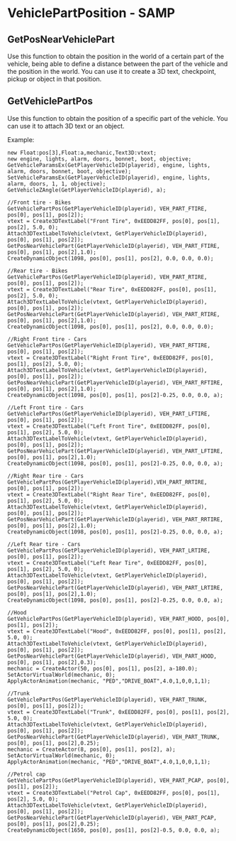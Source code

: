 # VehiclePartPosition - SAMP

## GetPosNearVehiclePart ##
Use this function to obtain the position in the world of a certain part of the vehicle, being able to define a distance between the part of the vehicle and the position in the world. You can use it to create a 3D text, checkpoint, pickup or object in that position.

## GetVehiclePartPos ##
Use this function to obtain the position of a specific part of the vehicle. You can use it to attach 3D text or an object.

Example:

	new Float:pos[3],Float:a,mechanic,Text3D:vtext;
	new engine, lights, alarm, doors, bonnet, boot, objective;
	GetVehicleParamsEx(GetPlayerVehicleID(playerid), engine, lights, alarm, doors, bonnet, boot, objective);
	SetVehicleParamsEx(GetPlayerVehicleID(playerid), engine, lights, alarm, doors, 1, 1, objective);
	GetVehicleZAngle(GetPlayerVehicleID(playerid), a);

	//Front tire - Bikes
	GetVehiclePartPos(GetPlayerVehicleID(playerid), VEH_PART_FTIRE, pos[0], pos[1], pos[2]);
	vtext = Create3DTextLabel("Front Tire", 0xEEDD82FF, pos[0], pos[1], pos[2], 5.0, 0);
	Attach3DTextLabelToVehicle(vtext, GetPlayerVehicleID(playerid), pos[0], pos[1], pos[2]);
	GetPosNearVehiclePart(GetPlayerVehicleID(playerid), VEH_PART_FTIRE, pos[0], pos[1], pos[2],1.0);
	CreateDynamicObject(1098, pos[0], pos[1], pos[2], 0.0, 0.0, 0.0);

	//Rear tire - Bikes
	GetVehiclePartPos(GetPlayerVehicleID(playerid), VEH_PART_RTIRE, pos[0], pos[1], pos[2]);
	vtext = Create3DTextLabel("Rear Tire", 0xEEDD82FF, pos[0], pos[1], pos[2], 5.0, 0);
	Attach3DTextLabelToVehicle(vtext, GetPlayerVehicleID(playerid), pos[0], pos[1], pos[2]);
	GetPosNearVehiclePart(GetPlayerVehicleID(playerid), VEH_PART_RTIRE, pos[0], pos[1], pos[2],1.0);
	CreateDynamicObject(1098, pos[0], pos[1], pos[2], 0.0, 0.0, 0.0);

  	//Right Front tire - Cars
	GetVehiclePartPos(GetPlayerVehicleID(playerid), VEH_PART_RFTIRE, pos[0], pos[1], pos[2]);
	vtext = Create3DTextLabel("Right Front Tire", 0xEEDD82FF, pos[0], pos[1], pos[2], 5.0, 0);
  	Attach3DTextLabelToVehicle(vtext, GetPlayerVehicleID(playerid), pos[0], pos[1], pos[2]);
  	GetPosNearVehiclePart(GetPlayerVehicleID(playerid), VEH_PART_RFTIRE, pos[0], pos[1], pos[2],1.0);
  	CreateDynamicObject(1098, pos[0], pos[1], pos[2]-0.25, 0.0, 0.0, a);

	//Left Front tire - Cars
  	GetVehiclePartPos(GetPlayerVehicleID(playerid), VEH_PART_LFTIRE, pos[0], pos[1], pos[2]);
  	vtext = Create3DTextLabel("Left Front Tire", 0xEEDD82FF, pos[0], pos[1], pos[2], 5.0, 0);
  	Attach3DTextLabelToVehicle(vtext, GetPlayerVehicleID(playerid), pos[0], pos[1], pos[2]);
  	GetPosNearVehiclePart(GetPlayerVehicleID(playerid), VEH_PART_LFTIRE, pos[0], pos[1], pos[2],1.0);
  	CreateDynamicObject(1098, pos[0], pos[1], pos[2]-0.25, 0.0, 0.0, a);

	//Right Rear tire - Cars
  	GetVehiclePartPos(GetPlayerVehicleID(playerid),VEH_PART_RRTIRE, pos[0], pos[1], pos[2]);
  	vtext = Create3DTextLabel("Right Rear Tire", 0xEEDD82FF, pos[0], pos[1], pos[2], 5.0, 0);
  	Attach3DTextLabelToVehicle(vtext, GetPlayerVehicleID(playerid), pos[0], pos[1], pos[2]);
  	GetPosNearVehiclePart(GetPlayerVehicleID(playerid), VEH_PART_RRTIRE, pos[0], pos[1], pos[2],1.0);
  	CreateDynamicObject(1098, pos[0], pos[1], pos[2]-0.25, 0.0, 0.0, a);

	//Left Rear tire - Cars
  	GetVehiclePartPos(GetPlayerVehicleID(playerid), VEH_PART_LRTIRE, pos[0], pos[1], pos[2]);
  	vtext = Create3DTextLabel("Left Rear Tire", 0xEEDD82FF, pos[0], pos[1], pos[2], 5.0, 0);
  	Attach3DTextLabelToVehicle(vtext, GetPlayerVehicleID(playerid), pos[0], pos[1], pos[2]);
  	GetPosNearVehiclePart(GetPlayerVehicleID(playerid), VEH_PART_LRTIRE, pos[0], pos[1], pos[2],1.0);
  	CreateDynamicObject(1098, pos[0], pos[1], pos[2]-0.25, 0.0, 0.0, a);

  	//Hood
  	GetVehiclePartPos(GetPlayerVehicleID(playerid), VEH_PART_HOOD, pos[0], pos[1], pos[2]);
  	vtext = Create3DTextLabel("Hood", 0xEEDD82FF, pos[0], pos[1], pos[2], 5.0, 0);
  	Attach3DTextLabelToVehicle(vtext, GetPlayerVehicleID(playerid), pos[0], pos[1], pos[2]);
  	GetPosNearVehiclePart(GetPlayerVehicleID(playerid), VEH_PART_HOOD, pos[0], pos[1], pos[2],0.3);
  	mechanic = CreateActor(50, pos[0], pos[1], pos[2], a-180.0);
  	SetActorVirtualWorld(mechanic, 0);
  	ApplyActorAnimation(mechanic, "PED","DRIVE_BOAT",4.0,1,0,0,1,1);

  	//Trunk
  	GetVehiclePartPos(GetPlayerVehicleID(playerid), VEH_PART_TRUNK, pos[0], pos[1], pos[2]);
  	vtext = Create3DTextLabel("Trunk", 0xEEDD82FF, pos[0], pos[1], pos[2], 5.0, 0);
  	Attach3DTextLabelToVehicle(vtext, GetPlayerVehicleID(playerid), pos[0], pos[1], pos[2]);
  	GetPosNearVehiclePart(GetPlayerVehicleID(playerid), VEH_PART_TRUNK, pos[0], pos[1], pos[2],0.25);
  	mechanic = CreateActor(8, pos[0], pos[1], pos[2], a);
  	SetActorVirtualWorld(mechanic, 0);
  	ApplyActorAnimation(mechanic, "PED","DRIVE_BOAT",4.0,1,0,0,1,1);

  	//Petrol cap
  	GetVehiclePartPos(GetPlayerVehicleID(playerid), VEH_PART_PCAP, pos[0], pos[1], pos[2]);
  	vtext = Create3DTextLabel("Petrol Cap", 0xEEDD82FF, pos[0], pos[1], pos[2], 5.0, 0);
  	Attach3DTextLabelToVehicle(vtext, GetPlayerVehicleID(playerid), pos[0], pos[1], pos[2]);
  	GetPosNearVehiclePart(GetPlayerVehicleID(playerid), VEH_PART_PCAP, pos[0], pos[1], pos[2],0.25);
  	CreateDynamicObject(1650, pos[0], pos[1], pos[2]-0.5, 0.0, 0.0, a);
